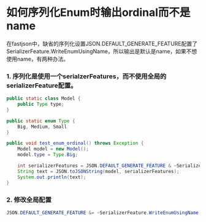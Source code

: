 # 如何序列化Enum时输出ordinal而不是name
在fastjson中，缺省的序列化设置JSON.DEFAULT_GENERATE_FEATURE配置了SerializerFeature.WriteEnumUsingName，所以输出是默认是name，如果不想使用name，有两种办法。

### 1. 序列化是使用一个serialzerFeatures，而不使用全局的serializerFeature配置。
```java
public static class Model {
    public Type type;
}

public static enum Type {
    Big, Medium, Small
}

public void test_enum_ordinal() throws Exception {
    Model model = new Model();
    model.type = Type.Big;

    int serializerFeatures = JSON.DEFAULT_GENERATE_FEATURE & ~SerializerFeature.WriteEnumUsingName.mask;
    String text = JSON.toJSONString(model, serializerFeatures);
    System.out.println(text);
}
```

### 2. 修改全局配置
```java
JSON.DEFAULT_GENERATE_FEATURE &= ~SerializerFeature.WriteEnumUsingName.mask;
```
